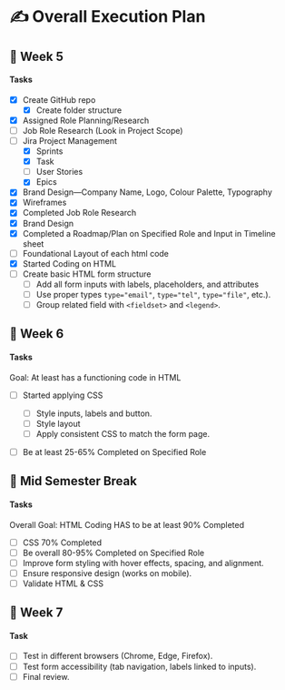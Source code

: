# ✍️ Overall Execution Plan

##  📃 Week 5

#### Tasks 

- [x] Create GitHub repo
	- [x] Create folder structure 
- [x] Assigned Role Planning/Research 
- [ ] Job Role Research (Look in Project Scope) 
- [ ]  Jira Project Management 
	-  [x] Sprints
	-  [x] Task
	-  [ ] User Stories
	-  [x] Epics
- [x]  Brand Design—Company Name, Logo, Colour Palette, Typography  
- [x]  Wireframes 
- [x] Completed Job Role Research 
- [x] Brand Design  
- [x] Completed a Roadmap/Plan on Specified Role and Input in Timeline sheet
- [ ] Foundational Layout of each html code 
- [x] Started Coding on HTML 
- [ ] Create basic HTML form structure
	- [ ] Add all form inputs with labels, placeholders, and attributes
	- [ ] Use proper types `type="email"`, `type="tel"`, `type="file"`, etc.).
	- [ ] Group related field with `<fieldset>` and `<legend>`.

## 📃 Week 6

#### Tasks

Goal: At least has a functioning code in HTML
- [ ] Started applying CSS 
	- [ ] Style inputs, labels and button.
	- [ ] Style layout
	- [ ] Apply consistent CSS to match the form page.
- [ ] Be at least 25-65% Completed on Specified Role


## 📃 Mid Semester Break

#### Tasks
Overall Goal: HTML Coding HAS to be at least 90% Completed 
- [ ] CSS 70% Completed  
- [ ] Be overall 80-95% Completed on Specified Role
- [ ] Improve form styling with hover effects, spacing, and alignment.
- [ ] Ensure responsive design (works on mobile).
- [ ] Validate HTML & CSS

## 📃 Week 7
#### Task
- [ ] Test in different browsers (Chrome, Edge, Firefox).
- [ ] Test form accessibility (tab navigation, labels linked to inputs).
- [ ] Final review.
